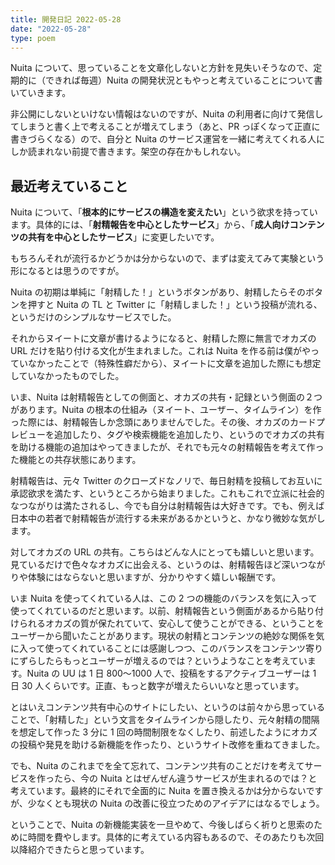 ```yaml
---
title: 開発日記 2022-05-28
date: "2022-05-28"
type: poem
---
```


Nuita について、思っていることを文章化しないと方針を見失いそうなので、定期的に（できれば毎週）Nuita の開発状況ともやっと考えていることについて書いていきます。

非公開にしないといけない情報はないのですが、Nuita の利用者に向けて発信してしまうと書く上で考えることが増えてしまう（あと、PR っぽくなって正直に書きづらくなる）ので、自分と Nuita のサービス運営を一緒に考えてくれる人にしか読まれない前提で書きます。架空の存在かもしれない。

## 最近考えていること

Nuita について、「**根本的にサービスの構造を変えたい**」という欲求を持っています。具体的には、「**射精報告を中心としたサービス**」から、「**成人向けコンテンツの共有を中心としたサービス**」に変更したいです。

もちろんそれが流行るかどうかは分からないので、まずは変えてみて実験という形になるとは思うのですが。

Nuita の初期は単純に「射精した！」というボタンがあり、射精したらそのボタンを押すと Nuita の TL と Twitter に「射精しました！」という投稿が流れる、というだけのシンプルなサービスでした。

それからヌイートに文章が書けるようになると、射精した際に無言でオカズの URL だけを貼り付ける文化が生まれました。これは Nuita を作る前は僕がやっていなかったことで（特殊性癖だから）、ヌイートに文章を追加した際にも想定していなかったものでした。

いま、Nuita は射精報告としての側面と、オカズの共有・記録という側面の２つがあります。Nuita の根本の仕組み（ヌイート、ユーザー、タイムライン）を作った際には、射精報告しか念頭にありませんでした。その後、オカズのカードプレビューを追加したり、タグや検索機能を追加したり、というのでオカズの共有を助ける機能の追加はやってきましたが、それでも元々の射精報告を考えて作った機能との共存状態にあります。

射精報告は、元々 Twitter のクローズドなノリで、毎日射精を投稿してお互いに承認欲求を満たす、というところから始まりました。これもこれで立派に社会的なつながりは満たされるし、今でも自分は射精報告は大好きです。でも、例えば日本中の若者で射精報告が流行する未来があるかというと、かなり微妙な気がします。

対してオカズの URL の共有。こちらはどんな人にとっても嬉しいと思います。見ているだけで色々なオカズに出会える、というのは、射精報告ほど深いつながりや体験にはならないと思いますが、分かりやすく嬉しい報酬です。

いま Nuita を使ってくれている人は、この 2 つの機能のバランスを気に入って使ってくれているのだと思います。以前、射精報告という側面があるから貼り付けられるオカズの質が保たれていて、安心して使うことができる、ということをユーザーから聞いたことがあります。現状の射精とコンテンツの絶妙な関係を気に入って使ってくれていることには感謝しつつ、このバランスをコンテンツ寄りにずらしたらもっとユーザーが増えるのでは？というようなことを考えています。Nuita の UU は 1 日 800〜1000 人で、投稿をするアクティブユーザーは 1 日 30 人くらいです。正直、もっと数字が増えたらいいなと思っています。

とはいえコンテンツ共有中心のサイトにしたい、というのは前々から思っていることで、「射精した」という文言をタイムラインから隠したり、元々射精の間隔を想定して作った 3 分に 1 回の時間制限をなくしたり、前述したようにオカズの投稿や発見を助ける新機能を作ったり、というサイト改修を重ねてきました。

でも、Nuita のこれまでを全て忘れて、コンテンツ共有のことだけを考えてサービスを作ったら、今の Nuita とはぜんぜん違うサービスが生まれるのでは？と考えています。最終的にそれで全面的に Nuita を置き換えるかは分からないですが、少なくとも現状の Nuita の改善に役立つためのアイデアにはなるでしょう。

ということで、Nuita の新機能実装を一旦やめて、今後しばらく祈りと思索のために時間を費やします。具体的に考えている内容もあるので、そのあたりも次回以降紹介できたらと思っています。

